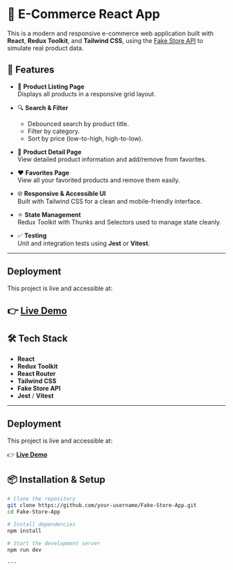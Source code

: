 # 🛒 E-Commerce React App

This is a modern and responsive e-commerce web application built with **React**, **Redux Toolkit**, and **Tailwind CSS**, using the [Fake Store API](https://fakestoreapi.com/) to simulate real product data.

## 🚀 Features

- 🧾 **Product Listing Page**  
  Displays all products in a responsive grid layout.

- 🔍 **Search & Filter**  
  - Debounced search by product title.  
  - Filter by category.  
  - Sort by price (low-to-high, high-to-low).

- 📄 **Product Detail Page**  
  View detailed product information and add/remove from favorites.

- ❤️ **Favorites Page**  
  View all your favorited products and remove them easily.

- 🌐 **Responsive & Accessible UI**  
  Built with Tailwind CSS for a clean and mobile-friendly interface.

- ⚛️ **State Management**  
  Redux Toolkit with Thunks and Selectors used to manage state cleanly.

- ✅ **Testing**  
  Unit and integration tests using **Jest** or **Vitest**.

---

## Deployment

This project is live and accessible at:

👉 [**Live Demo**](https://your-live-app-link.vercel.app)
---


## 🛠️ Tech Stack

- **React**
- **Redux Toolkit**
- **React Router**
- **Tailwind CSS**
- **Fake Store API**
- **Jest** / **Vitest**

---


## Deployment

This project is live and accessible at:

👉 [**Live Demo**](https://fake-store-app-jb.vercel.app/)

## 📦 Installation & Setup

```bash
# Clone the repository
git clone https://github.com/your-username/Fake-Store-App.git
cd Fake-Store-App

# Install dependencies
npm install

# Start the development server
npm run dev

---



